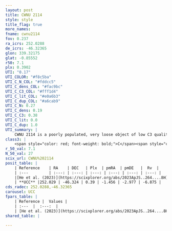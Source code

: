 ```yaml
---
layout: post
title: CWNU 2114
style: style
title_flag: true
more_names: 
fname: cwnu2114
fov: 0.237
ra_icrs: 252.0288
de_icrs: -46.32365
glon: 339.32175
glat: -0.85552
r50: 7.1
plx: 0.3902
UTI: "0.17"
UTI_COLOR: "#f8c5ba"
UTI_C_N_COL: "#fddcc5"
UTI_C_dens_COL: "#fac9bc"
UTI_C_C3_COL: "#fff1d4"
UTI_C_lit_COL: "#e0a6b3"
UTI_C_dup_COL: "#a6cab9"
UTI_C_N: 0.27
UTI_C_dens: 0.19
UTI_C_C3: 0.38
UTI_C_lit: 0.0
UTI_C_dup: 1.0
UTI_summary: |
    CWNU 2114 is a poorly populated, very loose object of low C3 quality. It was recently reported in the literature.
class3: |
    <span style="color: red; font-weight: bold;">C</span><span style="color: #FFC300; font-weight: bold;">B</span>
r_50_val: 7.1
N_50_val: 27
scix_url: CWNU%202114
posit_table: |
    | Reference    | RA    | DEC   | Plx  | pmRA  | pmDE   |  Rv  |
    | :---         | :---: | :---: | :---: | :---: | :---: | :---: |
    |[He et al. (2023)](https://scixplorer.org/abs/2023ApJS..264....8H) | 252.022 | -46.343 | 0.403 | -1.453 | -2.973 | -- |
    | **UCC** |252.029 | -46.324 | 0.39 | -1.456 | -2.977 | -6.875 | 
cds_radec: 252.0288,-46.32365
carousel: UCC
fpars_table: |
    | Reference |  Values |
    | :---  |  :---:  |
    | [He et al. (2023)](https://scixplorer.org/abs/2023ApJS..264....8H) | `A0=0.75, m-M=11.75, logAge=6.0` |
shared_table: |
    
---
```

